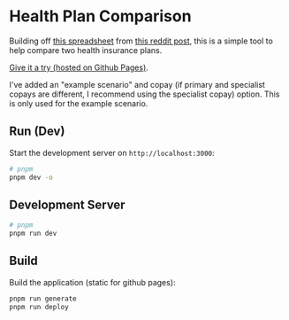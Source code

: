 # Health Plan Comparison

Building off [this spreadsheet](https://docs.google.com/spreadsheets/d/1EzbKIbU5MGzevr6Rncp5UmFVzFjZIksNJJ3RGqEhz2E/edit?usp=sharing) from [this reddit post](https://www.reddit.com/r/personalfinance/comments/2k3k78/trying_to_compare_health_insurance_plans/),
this is a simple tool to help compare two health insurance plans.

[Give it a try (hosted on Github Pages)](https://danpozmanter.github.io/health-plan-comparison/).

I've added an "example scenario" and copay (if primary and specialist copays are different, I recommend using the specialist copay) option. This is only used for the example scenario.

## Run (Dev)

Start the development server on `http://localhost:3000`:

```bash
# pnpm
pnpm dev -o
```

## Development Server

```bash
# pnpm
pnpm run dev
```

## Build

Build the application (static for github pages):

```bash
pnpm run generate
pnpm run deploy
```
